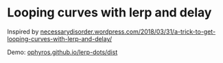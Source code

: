 # Looping curves with lerp and delay

Inspired by [necessarydisorder.wordpress.com/2018/03/31/a-trick-to-get-looping-curves-with-lerp-and-delay/](https://necessarydisorder.wordpress.com/2018/03/31/a-trick-to-get-looping-curves-with-lerp-and-delay/)

Demo: [ophyros.github.io/lerp-dots/dist](https://ophyros.github.io/lerp-dots/dist)
